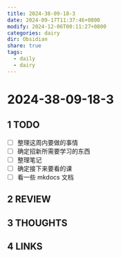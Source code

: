 ```yaml
---
title: 2024-38-09-18-3
date: 2024-09-17T11:37:46+0800
modify: 2024-12-06T00:11:27+0800
categories: dairy
dir: Obsidian
share: true
tags:
  - daily
  - dairy
---
```


# 2024-38-09-18-3

## 1 TODO

- [ ] 整理这周内要做的事情
- [ ] 确定招新所需要学习的东西
- [ ] 整理笔记
- [ ] 确定接下来要看的课
- [ ] 看一些 mkdocs 文档

## 2 REVIEW

## 3 THOUGHTS

## 4 LINKS